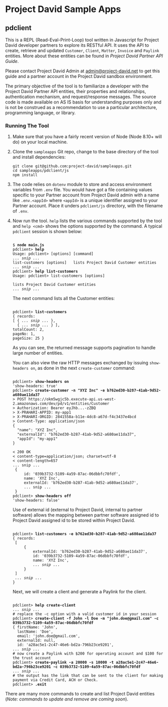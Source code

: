 # Project David Sample Apps

## pdclient

This is a REPL (Read-Eval-Print-Loop) tool written in Javascript for Project David developer partners to explore its RESTful API. It uses the API to create, retrieve and updated `Customer`, `Client`, `Matter`, `Invoice` and `Paylink` entities. More about these entities can be found in _Project David Partner API Guide_.

Please contact Project David Admin at <admin@project-david.net> to get this guide and a partner account in the Project David sandbox environment.

The primary objective of the tool is to familiarize a developer with the Project David Partner API entities, their properties and relationships, authentication mechanism, and request/response messages. The source code is made available on AS IS basis for understanding purposes only and is not be construed as a recommendation to use a particular architecture, programming language, or library.

### Running The Tool

1. Make sure that you have a fairly recent version of Node (Node 8.10+ will do) on your local machine.
2. Clone the `sampleapps` Git repo, change to the base directory of the tool and install dependencies:
   ```
   git clone git@github.com:project-david/sampleapps.git
   cd sampleapps/pdclient/js
   npm install
   ```
3. The code relies on `dotenv` module to store and access environment variables from `.env` file. You would have got a file containing values specific to your Partner account from Project David admin with a name like `.env.<appId>` where `<appId>` is a unique identifier assigned to your Partner account. Place it unders `pdclient/js` directory, with the filename of `.env`.
4. Now run the tool. `help` lists the various commands supported by the tool and `help <cmd>` shows the options supported by the command. A typical `pdclient` session is shown below:
   <pre><code>
   $ <b>node main.js</b>
   pdclient> <b>help</b>
   Usage: pdclient> [options] [command]
   <i>... snip ...</i>
   list-customers [options]   lists Project David Customer entities
   <i>... snip ...</i>
   pdclient> <b>help list-customers</b>
   Usage: pdclient> list-customers [options]

   lists Project David Customer entities
   <i>... snip ...</i>
   </code></pre>

   The next command lists all the Customer entities:
   <pre><code>
   pdclient> <b>list-customers</b>
   { records: 
   [ { <i>... snip ...</i> },
     { <i>... snip ...</i> } ],
   totalCount: 2,
   pageNo: 1,
   pageSize: 25 }
   </code></pre>

   As you can see, the returned message supports pagination to handle large number of entities.

   You can also view the raw HTTP messages exchanged by issuing `show-headers on`, as done in the next `create-customer` command:
   <pre><code>
   pdclient> <b>show-headers on</b>
   'show-headers: true'
   pdclient> <b>create-customer -n "XYZ Inc" -e b762ed30-b287-41ab-9d52-a680ae11da37</b>
   > POST https://okm5wgjc5b.execute-api.us-west-2.amazonaws.com/dev/pd/v1/entities/Customer
   > Authorization: Bearer eyJhb...-zZBQ
   > X-PRAHARI-APPID: my-app1
   > X-PRAHARI-ORGID: 2841558a-b11e-4dc8-a67d-f4c3437e4bcd
   > Content-Type: application/json
   {
     "name": "XYZ Inc",
     "externalId": "b762ed30-b287-41ab-9d52-a680ae11da37",
     "appId": "my-app1"
   }

   < 200 OK
   < content-type=application/json; charset=utf-8
   < content-length=657
   ... snip ...
    {
        id: '039b3732-5109-4a59-87ac-06dbbfc70fdf',
        name: 'XYZ Inc',
        externalId: 'b762ed30-b287-41ab-9d52-a680ae11da37',
        ... snip ...
    }
   pdclient> <b>show-headers off</b>
   'show-headers: false'
   </code></pre>
   Use of external id (external to Project David, internal to partner software) allows the mapping between partner software assigned id to Project David assigned id to be stored within Project David.

   <pre><code>
   pdclient> <b>list-customers -e b762ed30-b287-41ab-9d52-a680ae11da37</b>
   { records: 
    [ 
        { 
            externalId: 'b762ed30-b287-41ab-9d52-a680ae11da37',
            id: '039b3732-5109-4a59-87ac-06dbbfc70fdf',
            name: 'XYZ Inc',
            <i>... snip ...</i>
        }
    ]
    <i>... snip ...</i>
   }
   </code></pre>

   Next, we will create a client and generate a Paylink for the client.
   <pre><code>
   pdclient> <b>help create-client</b>
   <i>... snip ...</i>
   # replace the -c option with a valid customer id in your session
   pdclient> <b>create-client -f John -l Doe -m "john.doe@gmail.com" -c 039b3732-5109-4a59-87ac-06dbbfc70fdf</b>
   { firstName: 'John',
     lastName: 'Doe',
     email: 'john.doe@gmail.com',
     externalId: null,
     id: 'a28ac5e1-2c47-46e6-bd2a-796b23ce9201',
   <i>... snip ...</i>
   # now create a Paylink with $200 for operating account and $100 for the trust account
   pdclient> <b>create-paylink -a 20000 -s 10000 -t a28ac5e1-2c47-46e6-bd2a-796b23ce9201 -c 039b3732-5109-4a59-87ac-06dbbfc70fdf</b>
   <i>... snip ...</i>
   # the output has the link that can be sent to the client for making payment via Credit Card, ACH or Check.
   pdclient> <b>.exit</b>
   </code></pre>

There are many more commands to create and list Project David entities (_Note: commands to update and remove are coming soon_). 